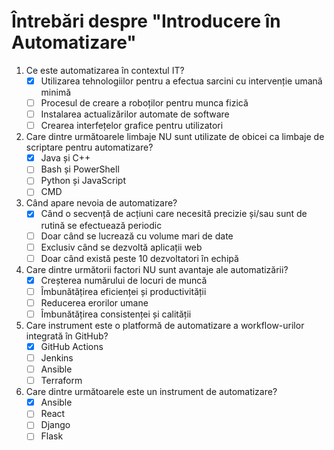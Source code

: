 # Întrebări despre "Introducere în Automatizare"

1. Ce este automatizarea în contextul IT?
   - [x] Utilizarea tehnologiilor pentru a efectua sarcini cu intervenție umană minimă
   - [ ] Procesul de creare a roboților pentru munca fizică
   - [ ] Instalarea actualizărilor automate de software
   - [ ] Crearea interfețelor grafice pentru utilizatori
2. Care dintre următoarele limbaje NU sunt utilizate de obicei ca limbaje de scriptare pentru automatizare?
   - [x] Java și C++
   - [ ] Bash și PowerShell
   - [ ] Python și JavaScript
   - [ ] CMD
3. Când apare nevoia de automatizare?
   - [x] Când o secvență de acțiuni care necesită precizie și/sau sunt de rutină se efectuează periodic
   - [ ] Doar când se lucrează cu volume mari de date
   - [ ] Exclusiv când se dezvoltă aplicații web
   - [ ] Doar când există peste 10 dezvoltatori în echipă
4. Care dintre următorii factori NU sunt avantaje ale automatizării?
   - [x] Creșterea numărului de locuri de muncă
   - [ ] Îmbunătățirea eficienței și productivității
   - [ ] Reducerea erorilor umane
   - [ ] Îmbunătățirea consistenței și calității
5. Care instrument este o platformă de automatizare a workflow-urilor integrată în GitHub?
   - [x] GitHub Actions
   - [ ] Jenkins
   - [ ] Ansible
   - [ ] Terraform
6. Care dintre următoarele este un instrument de automatizare?
   - [x] Ansible
   - [ ] React
   - [ ] Django
   - [ ] Flask

